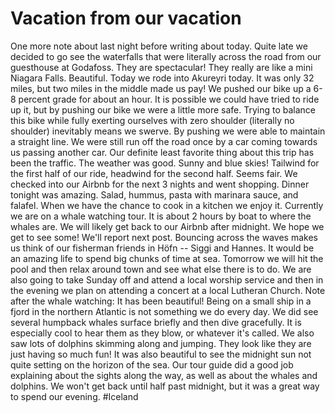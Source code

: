 # Vacation from our vacation
One more note about last night before writing about today. Quite late we decided to go see the waterfalls that were literally across the road from our guesthouse at Godafoss. They are spectacular! They really are like a mini Niagara Falls. Beautiful. Today we rode into Akureyri today. It was only 32 miles, but two miles in the middle made us pay! We pushed our bike up a 6-8 percent grade for about an hour. It is possible we could have tried to ride up it, but by pushing our bike we were a little more safe. Trying to balance this bike while fully exerting ourselves with zero shoulder (literally no shoulder) inevitably means we swerve. By pushing we were able to maintain a straight line. We were still run off the road once by a car coming towards us passing another car. Our definite least favorite thing about this trip has been the traffic. The weather was good. Sunny and blue skies! Tailwind for the first half of our ride, headwind for the second half. Seems fair. We checked into our Airbnb for the next 3 nights and went shopping. Dinner tonight was amazing. Salad, hummus, pasta with marinara sauce, and falafel. When we have the chance to cook in a kitchen we enjoy it. Currently we are on a whale watching tour. It is about 2 hours by boat to where the whales are. We will likely get back to our Airbnb after midnight. We hope we get to see some! We'll report next post. Bouncing across the waves makes us think of our fisherman friends in Höfn -- Siggi and Hannes. It would be an amazing life to spend big chunks of time at sea. Tomorrow we will hit the pool and then relax around town and see what else there is to do. We are also going to take Sunday off and attend a local worship service and then in the evening we plan on attending a concert at a local Lutheran Church. Note after the whale watching: It has been beautiful! Being on a small ship in a fjord in the northern Atlantic is not something we do every day. We did see several humpback whales surface briefly and then dive gracefully. It is especially cool to hear them as they blow, or whatever it's called. We also saw lots of dolphins skimming along and jumping. They look like they are just having so much fun! It was also beautiful to see the midnight sun not quite setting on the horizon of the sea. Our tour guide did a good job explaining about the sights along the way, as well as about the whales and dolphins. We won't get back until half past midnight, but it was a great way to spend our evening.
#Iceland